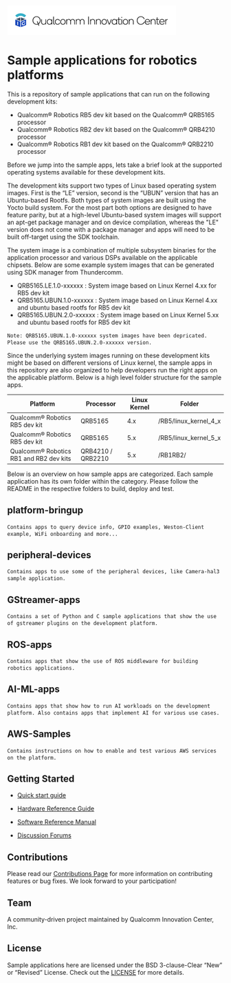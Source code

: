 
![Qualcomm Innovation Center, Inc.](Docs/images/logo-quic-on@h68.png)

  

# Sample applications for robotics platforms

This is a repository of sample applications that can run on the following development kits:

 - Qualcomm® Robotics RB5 dev kit based on the Qualcomm® QRB5165 processor
 - Qualcomm® Robotics RB2 dev kit based on the Qualcomm® QRB4210 processor
 - Qualcomm® Robotics RB1 dev kit based on the Qualcomm® QRB2210 processor 


Before we jump into the sample apps, lets take a brief look at the supported operating systems available for these development kits.

The development kits support two types of Linux based operating system images. First is the “LE” version, second is the “UBUN” version that has an Ubuntu-based Rootfs. Both types of system images are built using the Yocto build system. For the most part both options are designed to have feature parity, but at a high-level Ubuntu-based system images will support an apt-get package manager and on device compilation, whereas the "LE" version does not come with a package manager and apps will need to be built off-target using the SDK toolchain.

  

The system image is a combination of multiple subsystem binaries for the application processor and various DSPs available on the applicable chipsets. Below are some example system images that can be generated using SDK manager from Thundercomm.

  

 - QRB5165.LE.1.0-xxxxxx : System image based on Linux Kernel 4.xx for RB5 dev kit
 - QRB5165.UBUN.1.0-xxxxxx : System image based on Linux Kernel 4.xx and ubuntu based rootfs for RB5 dev kit 
 - QRB5165.UBUN.2.0-xxxxxx : System image based on Linux Kernel 5.xx and ubuntu based rootfs for RB5 dev kit
  
```
Note: QRB5165.UBUN.1.0-xxxxxx system images have been depricated. Please use the QRB5165.UBUN.2.0-xxxxxx version.
```  

Since the underlying system images running on these development kits might be based on different versions of Linux kernel, the sample apps in this repository are also organized to help developers run the right apps on the applicable platform. Below is a high level folder structure for the sample apps.
 

| Platform | Processor | Linux Kernel | Folder |
|--|--|--|--|
| Qualcomm® Robotics RB5 dev kit |QRB5165 | 4.x | /RB5/linux_kernel_4_x |
| Qualcomm® Robotics RB5 dev kit |QRB5165 | 5.x | /RB5/linux_kernel_5_x |
| Qualcomm® Robotics RB1 and RB2 dev kits | QRB4210 / QRB2210 | 5.x | /RB1RB2/ |

  
  
  
Below is an overview on how sample apps are categorized. Each sample application has its own folder within the category.  Please follow the README in the respective folders to build, deploy and test.

  
  
  

## platform-bringup
```
Contains apps to query device info, GPIO examples, Weston-Client example, WiFi onboarding and more...
```
## peripheral-devices
```
Contains apps to use some of the peripheral devices, like Camera-hal3 sample application.
```
## GStreamer-apps
```
Contains a set of Python and C sample applications that show the use of gstreamer plugins on the development platform.
```
## ROS-apps
```
Contains apps that show the use of ROS middleware for building robotics applications.
```
## AI-ML-apps
```
Contains apps that show how to run AI workloads on the development platform. Also contains apps that implement AI for various use cases.
```
## AWS-Samples
```
Contains instructions on how to enable and test various AWS services on the platform.
```

  

## Getting Started

* [Quick start guide](https://developer.qualcomm.com/qualcomm-robotics-rb5-kit/quick-start-guide)

* [Hardware Reference Guide](https://developer.qualcomm.com/qualcomm-robotics-rb5-kit/hardware-reference-guide)

* [Software Reference Manual](https://developer.qualcomm.com/qualcomm-robotics-rb5-kit/software-reference-manual)

* [Discussion Forums](https://developer.qualcomm.com/forum/qdn-forums/hardware/qualcomm-robotics-rb5-development-kit/67886)

  

## Contributions

Please read our [Contributions Page](CONTRIBUTING.md) for more information on contributing features or bug fixes. We look forward to your participation!

  

## Team

A community-driven project maintained by Qualcomm Innovation Center, Inc.

  

## License

Sample applications here are licensed under the BSD 3-clause-Clear “New” or “Revised” License. Check out the [LICENSE](LICENSE) for more details.